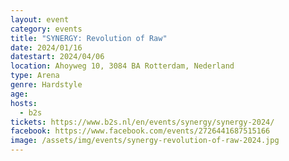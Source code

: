 ```yaml
---
layout: event
category: events
title: "SYNERGY: Revolution of Raw"
date: 2024/01/16
datestart: 2024/04/06
location: Ahoyweg 10, 3084 BA Rotterdam, Nederland
type: Arena
genre: Hardstyle
age:
hosts:
  - b2s
tickets: https://www.b2s.nl/en/events/synergy/synergy-2024/
facebook: https://www.facebook.com/events/2726441687515166
image: /assets/img/events/synergy-revolution-of-raw-2024.jpg
---
```

